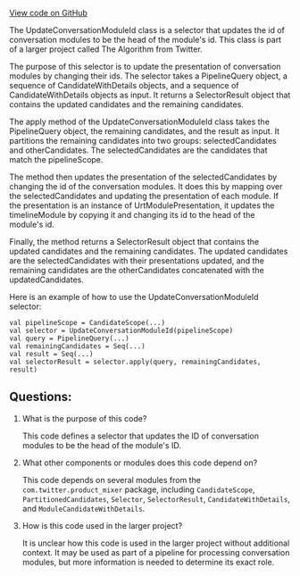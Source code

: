 [View code on GitHub](https://github.com/misbahsy/the-algorithm/home-mixer/server/src/main/scala/com/twitter/home_mixer/functional_component/selector/UpdateConversationModuleId.scala)

The UpdateConversationModuleId class is a selector that updates the id of conversation modules to be the head of the module's id. This class is part of a larger project called The Algorithm from Twitter. 

The purpose of this selector is to update the presentation of conversation modules by changing their ids. The selector takes a PipelineQuery object, a sequence of CandidateWithDetails objects, and a sequence of CandidateWithDetails objects as input. It returns a SelectorResult object that contains the updated candidates and the remaining candidates.

The apply method of the UpdateConversationModuleId class takes the PipelineQuery object, the remaining candidates, and the result as input. It partitions the remaining candidates into two groups: selectedCandidates and otherCandidates. The selectedCandidates are the candidates that match the pipelineScope. 

The method then updates the presentation of the selectedCandidates by changing the id of the conversation modules. It does this by mapping over the selectedCandidates and updating the presentation of each module. If the presentation is an instance of UrtModulePresentation, it updates the timelineModule by copying it and changing its id to the head of the module's id. 

Finally, the method returns a SelectorResult object that contains the updated candidates and the remaining candidates. The updated candidates are the selectedCandidates with their presentations updated, and the remaining candidates are the otherCandidates concatenated with the updatedCandidates.

Here is an example of how to use the UpdateConversationModuleId selector:

```
val pipelineScope = CandidateScope(...)
val selector = UpdateConversationModuleId(pipelineScope)
val query = PipelineQuery(...)
val remainingCandidates = Seq(...)
val result = Seq(...)
val selectorResult = selector.apply(query, remainingCandidates, result)
```
## Questions: 
 1. What is the purpose of this code?
    
    This code defines a selector that updates the ID of conversation modules to be the head of the module's ID.

2. What other components or modules does this code depend on?
    
    This code depends on several modules from the `com.twitter.product_mixer` package, including `CandidateScope`, `PartitionedCandidates`, `Selector`, `SelectorResult`, `CandidateWithDetails`, and `ModuleCandidateWithDetails`.

3. How is this code used in the larger project?
    
    It is unclear how this code is used in the larger project without additional context. It may be used as part of a pipeline for processing conversation modules, but more information is needed to determine its exact role.